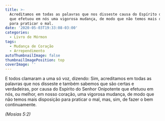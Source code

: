 ```yaml
---
title: >-
  Acreditamos em todas as palavras que nos disseste causa do Espírito do Senhor
  que efetuou em nós uma vigorosa mudança, de modo que não temos mais disposição
  para praticar o mal.
date: '2020-05-03T19:33:08-03:00'
categories:
  - Livro de Mórmon
tags:
  - Mudança de Coração
  - Arrependimento
autoThumbnailImage: false
thumbnailImagePosition: top
coverImage: ''
---
```

E todos clamaram a uma só voz, dizendo: Sim, acreditamos em todas as palavras que nos disseste e também sabemos que são certas e verdadeiras, por causa do Espírito do Senhor Onipotente que efetuou em nós, ou melhor, em nosso coração, uma vigorosa mudança, de modo que não temos mais disposição para praticar o mal, mas, sim, de fazer o bem continuamente.

_(Mosias 5:2)_
